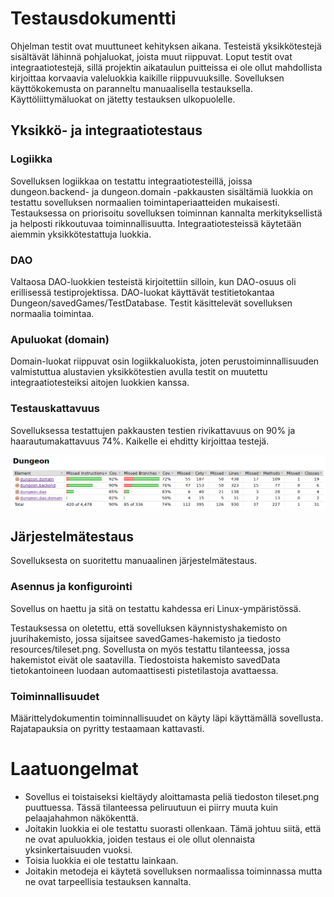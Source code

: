 # Testausdokumentti
Ohjelman testit ovat muuttuneet kehityksen aikana. Testeistä yksikkötestejä sisältävät lähinnä pohjaluokat, joista muut riippuvat. Loput testit ovat integraatiotestejä, sillä projektin aikataulun puitteissa ei ole ollut mahdollista kirjoittaa korvaavia valeluokkia kaikille riippuvuuksille. Sovelluksen käyttökokemusta on paranneltu manuaalisella testauksella.
Käyttöliittymäluokat on jätetty testauksen ulkopuolelle.

## Yksikkö- ja integraatiotestaus
### Logiikka
Sovelluksen logiikkaa on testattu integraatiotesteillä, joissa dungeon.backend- ja dungeon.domain -pakkausten sisältämiä luokkia on testattu sovelluksen normaalien toimintaperiaatteiden mukaisesti. Testauksessa on priorisoitu sovelluksen toiminnan kannalta merkityksellistä ja helposti rikkoutuvaa toiminnallisuutta. Integraatiotesteissä käytetään aiemmin yksikkötestattuja luokkia.

### DAO
Valtaosa DAO-luokkien testeistä kirjoitettiin silloin, kun DAO-osuus oli erillisessä testiprojektissa. DAO-luokat käyttävät testitietokantaa Dungeon/savedGames/TestDatabase. Testit käsittelevät sovelluksen normaalia toimintaa.

### Apuluokat (domain)
Domain-luokat riippuvat osin logiikkaluokista, joten perustoiminnallisuuden valmistuttua alustavien yksikkötestien avulla testit on muutettu integraatiotesteiksi aitojen luokkien kanssa.

### Testauskattavuus
Sovelluksessa testattujen pakkausten testien rivikattavuus on 90% ja haarautumakattavuus 74%. Kaikelle ei ehditty kirjoittaa testejä.

![jacoco](testikattavuus.png)

## Järjestelmätestaus
Sovelluksesta on suoritettu manuaalinen järjestelmätestaus.

### Asennus ja konfigurointi
Sovellus on haettu ja sitä on testattu kahdessa eri Linux-ympäristössä.

Testauksessa on oletettu, että sovelluksen käynnistyshakemisto on juurihakemisto, jossa sijaitsee savedGames-hakemisto ja tiedosto resources/tileset.png. Sovellusta on myös testattu tilanteessa, jossa hakemistot eivät ole saatavilla. Tiedostoista hakemisto savedData tietokantoineen luodaan automaattisesti pistetilastoja avattaessa.

### Toiminnallisuudet
Määrittelydokumentin toiminnallisuudet on käyty läpi käyttämällä sovellusta. Rajatapauksia on pyritty testaamaan kattavasti.

# Laatuongelmat
- Sovellus ei toistaiseksi kieltäydy aloittamasta peliä tiedoston tileset.png puuttuessa. Tässä tilanteessa peliruutuun ei piirry muuta kuin pelaajahahmon näkökenttä.
- Joitakin luokkia ei ole testattu suorasti ollenkaan. Tämä johtuu siitä, että ne ovat apuluokkia, joiden testaus ei ole ollut olennaista yksinkertaisuuden vuoksi.
- Toisia luokkia ei ole testattu lainkaan.
- Joitakin metodeja ei käytetä sovelluksen normaalissa toiminnassa mutta ne ovat tarpeellisia testauksen kannalta.
